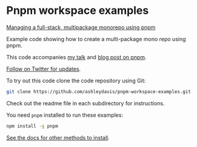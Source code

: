 # Pnpm workspace examples

[Managing a full-stack, multipackage monorepo using pnpm](https://blog.logrocket.com/managing-full-stack-monorepo-pnpm/)

Example code showing how to create a multi-package mono repo using pnpm.

This code accompanies [my talk](https://www.youtube.com/watch?v=FBRUxdmujdo) and [blog post on pnpm](https://www.codecapers.com.au/pnpm-workspaces/). 

[Follow on Twitter for updates](https://twitter.com/codecapers).

To try out this code clone the code repository using Git:

```bash
git clone https://github.com/ashleydavis/pnpm-workspace-examples.git
```

Check out the readme file in each subdirectory for instructions.

You need `pnpm` installed to run these examples:

```bash
npm install -g pnpm
```

[See the docs for other methods to install](https://pnpm.io/installation).
